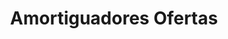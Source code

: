 ---
title: "Amortiguadores Ofertas"
url: /santiago/amortiguadores-ofertas/
shop: piezas de automóviles
---